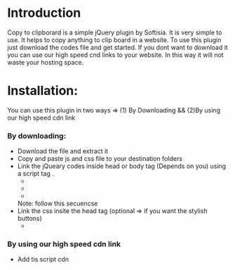 # Introduction

Copy to clipborard is a simple jQuery plugin by Softisia. It is very simple to use. It helps to copy anything to clip board in a website. To use this plugin just download the codes file and get started. If you dont want to download it you can use our high speed cnd links to your website. In this way it will not waste your hosting space.

# Installation:
You can use this plugin in two ways =>
(1) By Downloading && (2)By using our high speed cdn link


### By downloading:
* Download the file and extract it
* Copy and paste js and css file to your destination folders
* Link the jQueary codes inside head or body tag (Depends on you) using a script tag .
  - <script src="yourpath/jQuery.js"></script>
  - <script src="yourpath/clipboard.min.js"></script>
  - <script src="yourpath/copyMessage.js"></script>
  Note: follow this secuencse
* Link the css insite the head tag (optional => if you want the stylish buttons)
  - <link href="ai.css"/>

### By using our high speed cdn link
* Add tis script cdn

